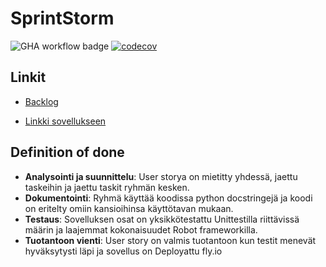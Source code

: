 # SprintStorm

![GHA workflow badge](https://github.com/CristaHo/SprintStorm/workflows/Deployment%20pipeline/badge.svg) [![codecov](https://codecov.io/gh/CristaHo/ohtuvarasto/graph/badge.svg?token=Y6KV7EOO7E)](https://codecov.io/gh/CristaHo/ohtuvarasto)

## Linkit

- [Backlog](https://docs.google.com/spreadsheets/d/1_UPKSvpPwARfBbO4Sr8hy3jSV2ciP-_0rwK74gbhVyM/edit#gid=1)

- [Linkki sovellukseen](https://sprintstorm-withered-sun-7283.fly.dev/)

## Definition of done

- **Analysointi ja suunnittelu**: User storya on mietitty yhdessä, jaettu taskeihin ja jaettu taskit ryhmän kesken.
- **Dokumentointi**: Ryhmä käyttää koodissa python docstringejä ja koodi on eritelty omiin kansioihinsa käyttötavan mukaan.
- **Testaus**: Sovelluksen osat on yksikkötestattu Unittestilla riittävissä määrin ja laajemmat kokonaisuudet Robot frameworkilla.
- **Tuotantoon vienti**: User story on valmis tuotantoon kun testit menevät hyväksytysti läpi ja sovellus on Deployattu fly.io






